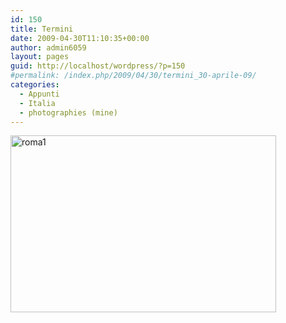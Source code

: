 ```yaml
---
id: 150
title: Termini
date: 2009-04-30T11:10:35+00:00
author: admin6059
layout: pages
guid: http://localhost/wordpress/?p=150
#permalink: /index.php/2009/04/30/termini_30-aprile-09/
categories:
  - Appunti
  - Italia
  - photographies (mine)
---
```

<img class="aligncenter size-full wp-image-3660" src="http://{{ site.url }}/wp-content/uploads/2009/04/roma1-1.jpg" alt="roma1" width="425" height="283" srcset="http://{{ site.url }}/wp-content/uploads/2009/04/roma1-1.jpg 425w, http://{{ site.url }}/wp-content/uploads/2009/04/roma1-1-300x200.jpg 300w, http://{{ site.url }}/wp-content/uploads/2009/04/roma1-1-330x220.jpg 330w" sizes="(max-width: 425px) 100vw, 425px" />